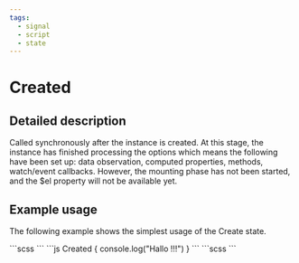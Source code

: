```yaml
---
tags:
  - signal
  - script
  - state
---
```


# Created

## Detailed description
Called synchronously after the instance is created. At this stage, the instance has finished processing the options which means the following have been set up: data observation, computed properties, methods, watch/event callbacks. However, the mounting phase has not been started, and the $el property will not be available yet.

## Example usage
The following example shows the simplest usage of the Create state.

<code-group>
<code-block title=".at">
```scss
```
</code-block>

<code-block title=".atObj" active>
```js
Created { 
	console.log("Hallo !!!")
}
```
</code-block>

<code-block title=".atStyle">
```scss
```
</code-block>
</code-group>